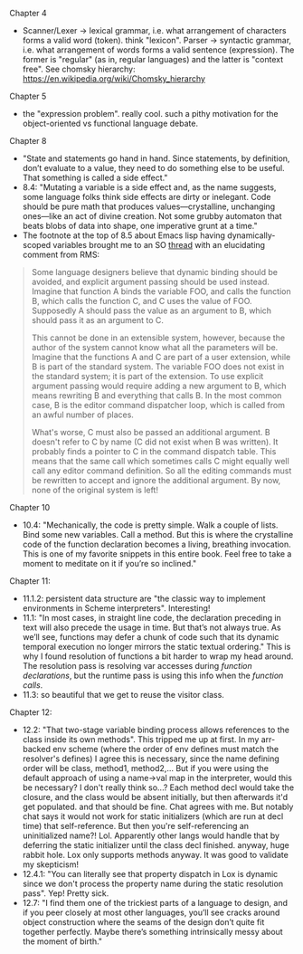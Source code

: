 Chapter 4
- Scanner/Lexer -> lexical grammar, i.e. what arrangement of characters forms a valid word (token). think "lexicon". Parser -> syntactic grammar, i.e. what arrangement of words forms a valid sentence (expression). The former is "regular" (as in, regular languages) and the latter is "context free". See chomsky hierarchy: https://en.wikipedia.org/wiki/Chomsky_hierarchy

Chapter 5
- the "expression problem". really cool. such a pithy motivation for the object-oriented vs functional language debate.

Chapter 8
- "State and statements go hand in hand. Since statements, by definition, don’t evaluate to a value, they need to do something else to be useful. That something is called a side effect."
- 8.4: "Mutating a variable is a side effect and, as the name suggests, some language folks think side effects are dirty or inelegant. Code should be pure math that produces values—crystalline, unchanging ones—like an act of divine creation. Not some grubby automaton that beats blobs of data into shape, one imperative grunt at a time."
- The footnote at the top of 8.5 about Emacs lisp having dynamically-scoped variables brought me to an SO [thread](https://stackoverflow.com/questions/3786033/how-to-live-with-emacs-lisp-dynamic-scoping) with an elucidating comment from RMS:

> Some language designers believe that dynamic binding should be avoided, and explicit argument passing should be used instead. Imagine that function A binds the variable FOO, and calls the function B, which calls the function C, and C uses the value of FOO. Supposedly A should pass the value as an argument to B, which should pass it as an argument to C.
>
> This cannot be done in an extensible system, however, because the author of the system cannot know what all the parameters will be. Imagine that the functions A and C are part of a user extension, while B is part of the standard system. The variable FOO does not exist in the standard system; it is part of the extension. To use explicit argument passing would require adding a new argument to B, which means rewriting B and everything that calls B. In the most common case, B is the editor command dispatcher loop, which is called from an awful number of places.
>
> What's worse, C must also be passed an additional argument. B doesn't refer to C by name (C did not exist when B was written). It probably finds a pointer to C in the command dispatch table. This means that the same call which sometimes calls C might equally well call any editor command definition. So all the editing commands must be rewritten to accept and ignore the additional argument. By now, none of the original system is left!

Chapter 10
- 10.4: "Mechanically, the code is pretty simple. Walk a couple of lists. Bind some new variables. Call a method. But this is where the crystalline code of the function declaration becomes a living, breathing invocation. This is one of my favorite snippets in this entire book. Feel free to take a moment to meditate on it if you’re so inclined."

Chapter 11:
- 11.1.2: persistent data structure are "the classic way to implement environments in Scheme interpreters". Interesting!
- 11.1: "In most cases, in straight line code, the declaration preceding in text will also precede the usage in time. But that’s not always true. As we’ll see, functions may defer a chunk of code such that its dynamic temporal execution no longer mirrors the static textual ordering." This is why I found resolution of functions a bit harder to wrap my head around. The resolution pass is resolving var accesses during *function declarations*, but the runtime pass is using this info when the *function calls*.
- 11.3: so beautiful that we get to reuse the visitor class.

Chapter 12:
 - 12.2: "That two-stage variable binding process allows references to the class inside its own methods". This tripped me up at first. In my arr-backed env scheme (where the order of env defines must match the resolver's defines) I agree this is necessary, since the name defining order will be class, method1, method2,... But if you were using the default approach of using a name->val map in the interpreter, would this be necessary? I don't really think so...? Each method decl would take the closure, and the class would be absent initially, but then afterwards it'd get populated. and that should be fine. Chat agrees with me. But notably chat says it would not work for static initializers (which are run at decl time) that self-reference. But then you're self-referencing an uninitialized name?! Lol. Apparently other langs would handle that by deferring the static initializer until the class decl finished. anyway, huge rabbit hole. Lox only supports methods anyway. It was good to validate my skepticism!
- 12.4.1: "You can literally see that property dispatch in Lox is dynamic since we don't process the property name during the static resolution pass". Yep! Pretty sick.
- 12.7: "I find them one of the trickiest parts of a language to design, and if you peer closely at most other languages, you’ll see cracks around object construction where the seams of the design don’t quite fit together perfectly. Maybe there’s something intrinsically messy about the moment of birth."